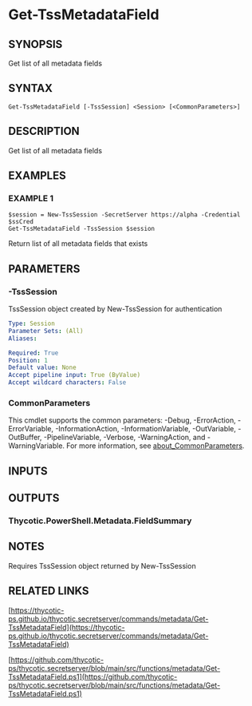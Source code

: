 # Get-TssMetadataField

## SYNOPSIS
Get list of all metadata fields

## SYNTAX

```
Get-TssMetadataField [-TssSession] <Session> [<CommonParameters>]
```

## DESCRIPTION
Get list of all metadata fields

## EXAMPLES

### EXAMPLE 1
```
$session = New-TssSession -SecretServer https://alpha -Credential $ssCred
Get-TssMetadataField -TssSession $session
```

Return list of all metadata fields that exists

## PARAMETERS

### -TssSession
TssSession object created by New-TssSession for authentication

```yaml
Type: Session
Parameter Sets: (All)
Aliases:

Required: True
Position: 1
Default value: None
Accept pipeline input: True (ByValue)
Accept wildcard characters: False
```

### CommonParameters
This cmdlet supports the common parameters: -Debug, -ErrorAction, -ErrorVariable, -InformationAction, -InformationVariable, -OutVariable, -OutBuffer, -PipelineVariable, -Verbose, -WarningAction, and -WarningVariable. For more information, see [about_CommonParameters](http://go.microsoft.com/fwlink/?LinkID=113216).

## INPUTS

## OUTPUTS

### Thycotic.PowerShell.Metadata.FieldSummary
## NOTES
Requires TssSession object returned by New-TssSession

## RELATED LINKS

[https://thycotic-ps.github.io/thycotic.secretserver/commands/metadata/Get-TssMetadataField](https://thycotic-ps.github.io/thycotic.secretserver/commands/metadata/Get-TssMetadataField)

[https://github.com/thycotic-ps/thycotic.secretserver/blob/main/src/functions/metadata/Get-TssMetadataField.ps1](https://github.com/thycotic-ps/thycotic.secretserver/blob/main/src/functions/metadata/Get-TssMetadataField.ps1)

